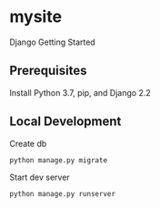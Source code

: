 # mysite
Django Getting Started

## Prerequisites
Install Python 3.7, pip, and Django 2.2

## Local Development

Create db
```
python manage.py migrate
```

Start dev server
```
python manage.py runserver
```
